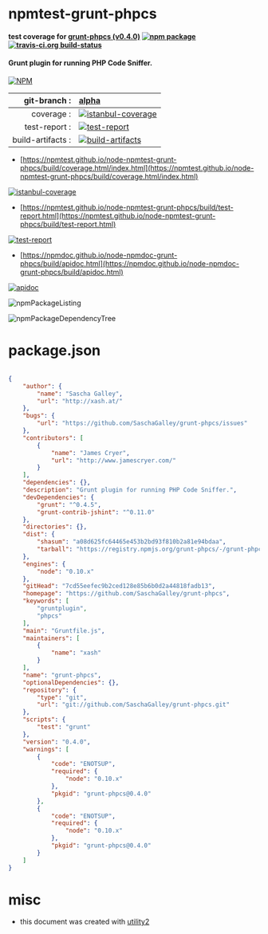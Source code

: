 # npmtest-grunt-phpcs

#### test coverage for  [grunt-phpcs (v0.4.0)](https://github.com/SaschaGalley/grunt-phpcs)  [![npm package](https://img.shields.io/npm/v/npmtest-grunt-phpcs.svg?style=flat-square)](https://www.npmjs.org/package/npmtest-grunt-phpcs) [![travis-ci.org build-status](https://api.travis-ci.org/npmtest/node-npmtest-grunt-phpcs.svg)](https://travis-ci.org/npmtest/node-npmtest-grunt-phpcs)

#### Grunt plugin for running PHP Code Sniffer.

[![NPM](https://nodei.co/npm/grunt-phpcs.png?downloads=true&downloadRank=true&stars=true)](https://www.npmjs.com/package/grunt-phpcs)

| git-branch : | [alpha](https://github.com/npmtest/node-npmtest-grunt-phpcs/tree/alpha)|
|--:|:--|
| coverage : | [![istanbul-coverage](https://npmtest.github.io/node-npmtest-grunt-phpcs/build/coverage.badge.svg)](https://npmtest.github.io/node-npmtest-grunt-phpcs/build/coverage.html/index.html)|
| test-report : | [![test-report](https://npmtest.github.io/node-npmtest-grunt-phpcs/build/test-report.badge.svg)](https://npmtest.github.io/node-npmtest-grunt-phpcs/build/test-report.html)|
| build-artifacts : | [![build-artifacts](https://npmtest.github.io/node-npmtest-grunt-phpcs/glyphicons_144_folder_open.png)](https://github.com/npmtest/node-npmtest-grunt-phpcs/tree/gh-pages/build)|

- [https://npmtest.github.io/node-npmtest-grunt-phpcs/build/coverage.html/index.html](https://npmtest.github.io/node-npmtest-grunt-phpcs/build/coverage.html/index.html)

[![istanbul-coverage](https://npmtest.github.io/node-npmtest-grunt-phpcs/build/screenCapture.buildCi.browser.%252Ftmp%252Fbuild%252Fcoverage.lib.html.png)](https://npmtest.github.io/node-npmtest-grunt-phpcs/build/coverage.html/index.html)

- [https://npmtest.github.io/node-npmtest-grunt-phpcs/build/test-report.html](https://npmtest.github.io/node-npmtest-grunt-phpcs/build/test-report.html)

[![test-report](https://npmtest.github.io/node-npmtest-grunt-phpcs/build/screenCapture.buildCi.browser.%252Ftmp%252Fbuild%252Ftest-report.html.png)](https://npmtest.github.io/node-npmtest-grunt-phpcs/build/test-report.html)

- [https://npmdoc.github.io/node-npmdoc-grunt-phpcs/build/apidoc.html](https://npmdoc.github.io/node-npmdoc-grunt-phpcs/build/apidoc.html)

[![apidoc](https://npmdoc.github.io/node-npmdoc-grunt-phpcs/build/screenCapture.buildCi.browser.%252Ftmp%252Fbuild%252Fapidoc.html.png)](https://npmdoc.github.io/node-npmdoc-grunt-phpcs/build/apidoc.html)

![npmPackageListing](https://npmtest.github.io/node-npmtest-grunt-phpcs/build/screenCapture.npmPackageListing.svg)

![npmPackageDependencyTree](https://npmtest.github.io/node-npmtest-grunt-phpcs/build/screenCapture.npmPackageDependencyTree.svg)



# package.json

```json

{
    "author": {
        "name": "Sascha Galley",
        "url": "http://xash.at/"
    },
    "bugs": {
        "url": "https://github.com/SaschaGalley/grunt-phpcs/issues"
    },
    "contributors": [
        {
            "name": "James Cryer",
            "url": "http://www.jamescryer.com/"
        }
    ],
    "dependencies": {},
    "description": "Grunt plugin for running PHP Code Sniffer.",
    "devDependencies": {
        "grunt": "^0.4.5",
        "grunt-contrib-jshint": "^0.11.0"
    },
    "directories": {},
    "dist": {
        "shasum": "a08d625fc64465e453b2bd93f810b2a81e94bdaa",
        "tarball": "https://registry.npmjs.org/grunt-phpcs/-/grunt-phpcs-0.4.0.tgz"
    },
    "engines": {
        "node": "0.10.x"
    },
    "gitHead": "7cd55eefec9b2ced128e85b6b0d2a44818fadb13",
    "homepage": "https://github.com/SaschaGalley/grunt-phpcs",
    "keywords": [
        "gruntplugin",
        "phpcs"
    ],
    "main": "Gruntfile.js",
    "maintainers": [
        {
            "name": "xash"
        }
    ],
    "name": "grunt-phpcs",
    "optionalDependencies": {},
    "repository": {
        "type": "git",
        "url": "git://github.com/SaschaGalley/grunt-phpcs.git"
    },
    "scripts": {
        "test": "grunt"
    },
    "version": "0.4.0",
    "warnings": [
        {
            "code": "ENOTSUP",
            "required": {
                "node": "0.10.x"
            },
            "pkgid": "grunt-phpcs@0.4.0"
        },
        {
            "code": "ENOTSUP",
            "required": {
                "node": "0.10.x"
            },
            "pkgid": "grunt-phpcs@0.4.0"
        }
    ]
}
```



# misc
- this document was created with [utility2](https://github.com/kaizhu256/node-utility2)
